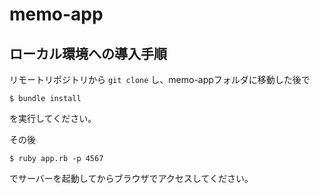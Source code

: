 # memo-app

## ローカル環境への導入手順

リモートリポジトリから `git clone` し、memo-appフォルダに移動した後で
```
$ bundle install
```
を実行してください。

その後
```
$ ruby app.rb -p 4567
```
でサーバーを起動してからブラウザでアクセスしてください。
